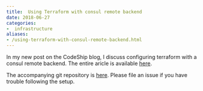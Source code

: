 ```yaml
---
title:  Using Terraform with consul remote backend
date: 2018-06-27
categories:
-  infrastructure
aliases:
- /using-terraform-with-consul-remote-backend.html
---
```


In my new post on the CodeShip blog, I discuss configuring terraform with a consul remote backend. The entire aricle is available
[here](https://blog.codeship.com/terraform-remote-state-with-consul-backend/).

The accompanying git repository is [here](https://github.com/amitsaha/terraform-consul-lock-demo/). Please file an issue
if you have trouble following the setup.
